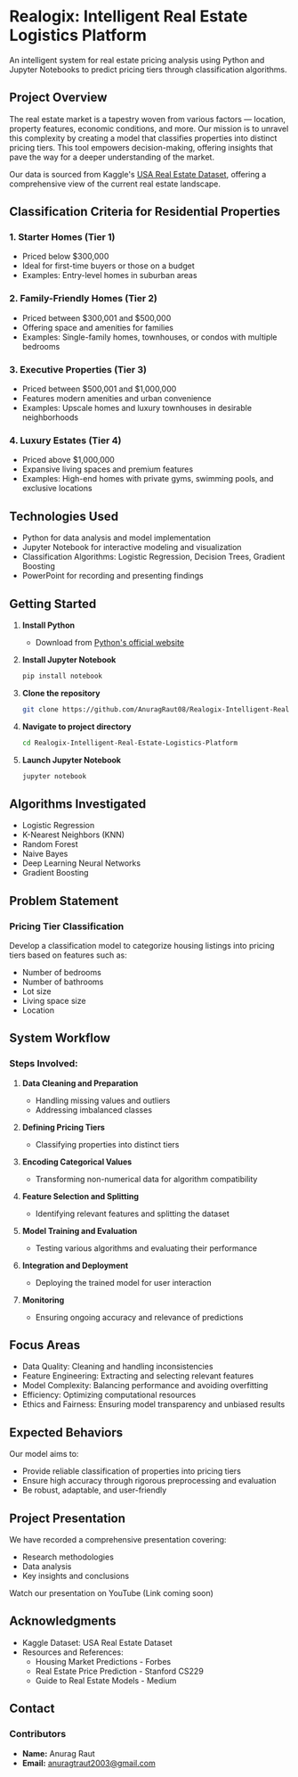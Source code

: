 # Realogix: Intelligent Real Estate Logistics Platform
An intelligent system for real estate pricing analysis using Python and Jupyter Notebooks to predict pricing tiers through classification algorithms.

## Project Overview
The real estate market is a tapestry woven from various factors — location, property features, economic conditions, and more. Our mission is to unravel this complexity by creating a model that classifies properties into distinct pricing tiers. This tool empowers decision-making, offering insights that pave the way for a deeper understanding of the market.

Our data is sourced from Kaggle's [USA Real Estate Dataset](https://www.kaggle.com/datasets/ahmedshahriarsakib/usa-real-estate-dataset/data?select=realtor-data.zip.csv), offering a comprehensive view of the current real estate landscape.

## Classification Criteria for Residential Properties

### 1. Starter Homes (Tier 1)
- Priced below $300,000
- Ideal for first-time buyers or those on a budget
- Examples: Entry-level homes in suburban areas

### 2. Family-Friendly Homes (Tier 2)
- Priced between $300,001 and $500,000
- Offering space and amenities for families
- Examples: Single-family homes, townhouses, or condos with multiple bedrooms

### 3. Executive Properties (Tier 3)
- Priced between $500,001 and $1,000,000
- Features modern amenities and urban convenience
- Examples: Upscale homes and luxury townhouses in desirable neighborhoods

### 4. Luxury Estates (Tier 4)
- Priced above $1,000,000
- Expansive living spaces and premium features
- Examples: High-end homes with private gyms, swimming pools, and exclusive locations

## Technologies Used
- Python for data analysis and model implementation
- Jupyter Notebook for interactive modeling and visualization
- Classification Algorithms: Logistic Regression, Decision Trees, Gradient Boosting
- PowerPoint for recording and presenting findings

## Getting Started

1. **Install Python**
   - Download from [Python's official website](https://www.python.org/)

2. **Install Jupyter Notebook**
   ```bash
   pip install notebook
   ```

3. **Clone the repository**
   ```bash
   git clone https://github.com/AnuragRaut08/Realogix-Intelligent-Real-Estate-Logistics-Platform.git
   ```

4. **Navigate to project directory**
   ```bash
   cd Realogix-Intelligent-Real-Estate-Logistics-Platform
   ```

5. **Launch Jupyter Notebook**
   ```bash
   jupyter notebook
   ```

## Algorithms Investigated
- Logistic Regression
- K-Nearest Neighbors (KNN)
- Random Forest
- Naive Bayes
- Deep Learning Neural Networks
- Gradient Boosting

## Problem Statement

### Pricing Tier Classification
Develop a classification model to categorize housing listings into pricing tiers based on features such as:
- Number of bedrooms
- Number of bathrooms
- Lot size
- Living space size
- Location

## System Workflow

### Steps Involved:
1. **Data Cleaning and Preparation**
   - Handling missing values and outliers
   - Addressing imbalanced classes

2. **Defining Pricing Tiers**
   - Classifying properties into distinct tiers

3. **Encoding Categorical Values**
   - Transforming non-numerical data for algorithm compatibility

4. **Feature Selection and Splitting**
   - Identifying relevant features and splitting the dataset

5. **Model Training and Evaluation**
   - Testing various algorithms and evaluating their performance

6. **Integration and Deployment**
   - Deploying the trained model for user interaction

7. **Monitoring**
   - Ensuring ongoing accuracy and relevance of predictions

## Focus Areas
- Data Quality: Cleaning and handling inconsistencies
- Feature Engineering: Extracting and selecting relevant features
- Model Complexity: Balancing performance and avoiding overfitting
- Efficiency: Optimizing computational resources
- Ethics and Fairness: Ensuring model transparency and unbiased results

## Expected Behaviors
Our model aims to:
- Provide reliable classification of properties into pricing tiers
- Ensure high accuracy through rigorous preprocessing and evaluation
- Be robust, adaptable, and user-friendly

## Project Presentation
We have recorded a comprehensive presentation covering:
- Research methodologies
- Data analysis
- Key insights and conclusions

Watch our presentation on YouTube (Link coming soon)

## Acknowledgments
- Kaggle Dataset: USA Real Estate Dataset
- Resources and References:
  - Housing Market Predictions - Forbes
  - Real Estate Price Prediction - Stanford CS229
  - Guide to Real Estate Models - Medium

## Contact

### Contributors
- **Name:** Anurag Raut
- **Email:** anuragtraut2003@gmail.com


